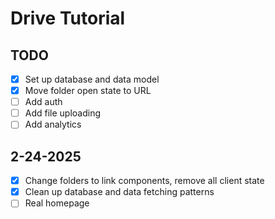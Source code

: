 # Drive Tutorial

## TODO

- [x] Set up database and data model
- [x] Move folder open state to URL
- [ ] Add auth
- [ ] Add file uploading
- [ ] Add analytics

## 2-24-2025

- [x] Change folders to link components, remove all client state
- [x] Clean up database and data fetching patterns
- [ ] Real homepage
